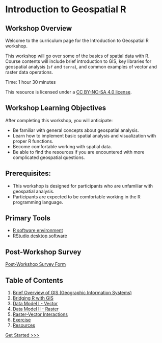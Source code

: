 # Introduction to Geospatial R


## Workshop Overview

Welcome to the curriculum page for the Introduction to Geospatial R workshop.

This workshop will go over some of the basics of spatial data with R. Course contents will include brief introduction to GIS, key libraries for geospatial analysis (`sf` and `terra`), and common examples of vector and raster data operations.

Time: 1 hour 30 minutes

This resource is licensed under a [CC BY-NC-SA 4.0 license](https://creativecommons.org/licenses/by-nc-sa/4.0/).

## Workshop Learning Objectives

After completing this workshop, you will anticipate:

- Be familiar with general concepts about geospatial analysis.
- Learn how to implement basic spatial analysis and visualization with proper R functions.
- Become comfortable working with spatial data.
- Be able to find the resources if you are encountered with more complicated geospatial questions.

## Prerequisites:
- This workshop is designed for participants who are unfamiliar with geospatial analysis.
- Participants are expected to be comfortable working in the R programming language. 

## Primary Tools
- [R software environment](https://cran.rstudio.com/)
- [RStudio desktop software](https://posit.co/download/rstudio-desktop/)

## Post-Workshop Survey
[Post-Workshop Survey Form](https://forms.gle/xcMjZ9baJvdcZs379)


## Table of Contents

1. [Brief Overview of GIS (Geographic Information Systems)](Sections/Part1.md)
2. [Bridging R with GIS](Sections/Part2.md)
3. [Data Model I - Vector](Sections/Part3.md)
4. [Data Model II - Raster](Sections/Part4.md)
5. [Raster-Vector Interactions](Sections/Part5.md)
6. [Exercise](Sections/Part6.md)
7. [Resources](Sections/Part7.md)

[Get Started >>>](Sections/Part1.md)  
